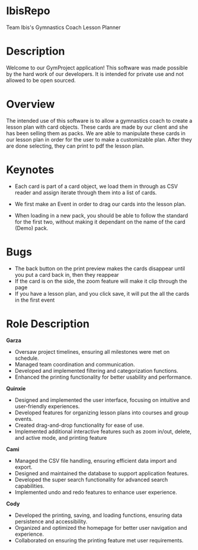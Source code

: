 # IbisRepo
Team Ibis's Gymnastics Coach Lesson Planner

# Description
Welcome to our GymProject application! This software was made possible by the hard work of our developers. It is intended for private use and not allowed to be open sourced. 

# Overview
The intended use of this software is to allow a gymnastics coach to create a lesson plan with card objects. These cards are made by our client and she has been selling them as packs. We are able to manipulate these cards in our lesson plan in order for the user to make a customizable plan. After they are done selecting, they can print to pdf the lesson plan. 

# Keynotes
* Each card is part of a card object, we load them in through as CSV reader and assign iterate through them into a list of cards.
  
* We first make an Event in order to drag our cards into the lesson plan.

* When loading in a new pack, you should be able to follow the standard for the first two, without making it dependant on the 
name of the card (Demo) pack.

# Bugs 
* The back button on the print preview makes the cards disappear until you put a card back in, then they reappear
* If the card is on the side, the zoom feature will make it clip through the page
* If you have a lesson plan, and you click save, it will put the all the cards in the first event
  

# Role Description

**Garza**
- Oversaw project timelines, ensuring all milestones were met on schedule.
- Managed team coordination and communication.
- Developed and implemented filtering and categorization functions.
- Enhanced the printing functionality for better usability and performance.

**Quinxie**
- Designed and implemented the user interface, focusing on intuitive and user-friendly experiences.
- Developed features for organizing lesson plans into courses and group events.
- Created drag-and-drop functionality for ease of use.
- Implemented additional interactive features such as zoom in/out, delete, and active mode, and printing feature
  
**Cami**
- Managed the CSV file handling, ensuring efficient data import and export.
- Designed and maintained the database to support application features.
- Developed the super search functionality for advanced search capabilities.
- Implemented undo and redo features to enhance user experience.

**Cody**
- Developed the printing, saving, and loading functions, ensuring data persistence and accessibility.
- Organized and optimized the homepage for better user navigation and experience.
- Collaborated on ensuring the printing feature met user requirements.
